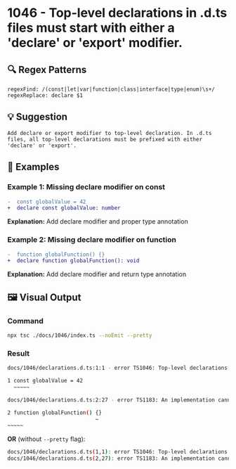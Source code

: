 # 1046 - Top-level declarations in .d.ts files must start with either a 'declare' or 'export' modifier.

## 🔍 Regex Patterns
```regex
regexFind: /(const|let|var|function|class|interface|type|enum)\s+/
regexReplace: declare $1 
```

## 💡 Suggestion
```text
Add declare or export modifier to top-level declaration. In .d.ts files, all top-level declarations must be prefixed with either 'declare' or 'export'.
```

## 📝 Examples

### Example 1: Missing declare modifier on const
```diff
-  const globalValue = 42
+  declare const globalValue: number
```

**Explanation:** Add declare modifier and proper type annotation

### Example 2: Missing declare modifier on function
```diff
-  function globalFunction() {}
+  declare function globalFunction(): void
```

**Explanation:** Add declare modifier and return type annotation

## 🖼️ Visual Output
### Command
```bash
npx tsc ./docs/1046/index.ts --noEmit --pretty
```

### Result
```bash
docs/1046/declarations.d.ts:1:1 - error TS1046: Top-level declarations in .d.ts files must start with either a 'declare' or 'export' modifier.

1 const globalValue = 42
  ~~~~~

docs/1046/declarations.d.ts:2:27 - error TS1183: An implementation cannot be declared in ambient contexts.

2 function globalFunction() {}
                            ~
~~~~~
```

**OR** (without `--pretty` flag):

```bash
docs/1046/declarations.d.ts(1,1): error TS1046: Top-level declarations in .d.ts files must start with either a 'declare' or 'export' modifier.
docs/1046/declarations.d.ts(2,27): error TS1183: An implementation cannot be declared in ambient contexts.
```
